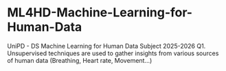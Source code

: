 # ML4HD-Machine-Learning-for-Human-Data
UniPD - DS Machine Learning for Human Data Subject 2025-2026 Q1. Unsupervised techniques are used to gather insights from various sources of human data (Breathing, Heart rate, Movement...)

